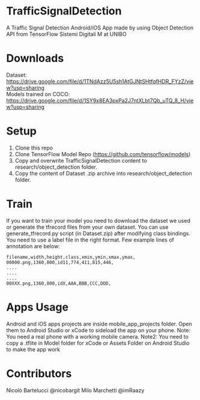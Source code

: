 # TrafficSignalDetection
A Traffic Signal Detection Android/iOS App made by using Object Detection API from TensorFlow
Sistemi Digitali M at UNIBO
# Downloads
Dataset: https://drive.google.com/file/d/1TNdAzz5U5sh1AtGJNtSHtfqfHDR_FYzZ/view?usp=sharing<br>
Models trained on COCO: https://drive.google.com/file/d/1SY9x8EA3pxPa2J7ntXLbt7Qb_uTQ_8_H/view?usp=sharing
# Setup
1. Clone this repo
2. Clone TensorFlow Model Repo (https://github.com/tensorflow/models) 
3. Copy and overwrite TrafficSignalDetection content to research/object_detection folder.
4. Copy the content of Dataset .zip archive into research/object_detection folder.
# Train
If you want to train your model you need to download the dataset we used or generate the tfrecord files from your own dataset.
You can use generate_tfrecord.py script (in Dataset.zip) after modifying class bindings.
You need to use a label file in the right format. 
Few example lines of annotation are below:
``` 
filename,width,height,class,xmin,ymin,xmax,ymax,
00000.png,1360,800,id11,774,411,815,446, 
....
....
....
00XXX.png,1360,800,idX,AAA,BBB,CCC,DDD,
```
# Apps Usage 
Android and iOS apps projects are inside mobile_app_projects folder. Open them to Android Studio or xCode to sideload the app on your phone. 
Note: You need a real phone with a working mobile camera.
Note2: You need to copy a .tflite in Model folder for xCode or Assets Folder on Android Studio to make the app work
# Contributors
Nicolò Bartelucci @nicobargit
Milo Marchetti @imRaazy

